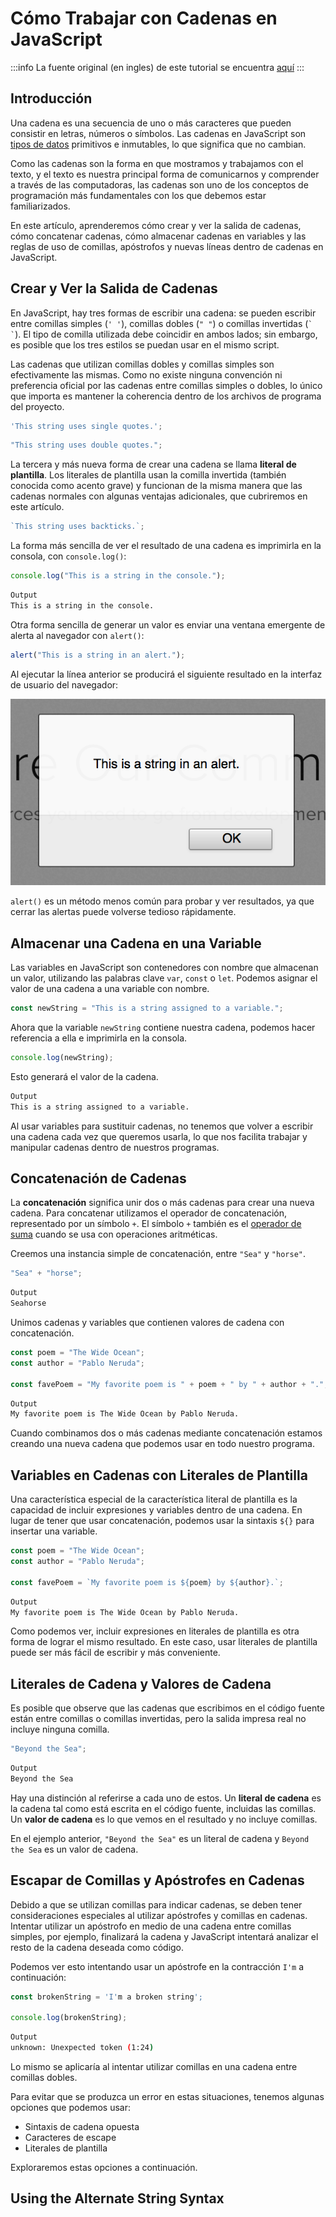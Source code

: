 # Cómo Trabajar con Cadenas en JavaScript

:::info
La fuente original (en ingles) de este tutorial se encuentra [aquí](https://www.digitalocean.com/community/tutorials/how-to-work-with-strings-in-javascript)
:::

## Introducción

Una cadena es una secuencia de uno o más caracteres que pueden consistir en letras, números o símbolos. Las cadenas en JavaScript son [tipos de datos](./understanding-data-types.html#strings) primitivos e inmutables, lo que significa que no cambian.

Como las cadenas son la forma en que mostramos y trabajamos con el texto, y el texto es nuestra principal forma de comunicarnos y comprender a través de las computadoras, las cadenas son uno de los conceptos de programación más fundamentales con los que debemos estar familiarizados.

En este artículo, aprenderemos cómo crear y ver la salida de cadenas, cómo concatenar cadenas, cómo almacenar cadenas en variables y las reglas de uso de comillas, apóstrofos y nuevas líneas dentro de cadenas en JavaScript.

## Crear y Ver la Salida de Cadenas

En JavaScript, hay tres formas de escribir una cadena: se pueden escribir entre comillas simples (`' '`), comillas dobles (`" "`) o comillas invertidas (<code>\` \`</code>). El tipo de comilla utilizada debe coincidir en ambos lados; sin embargo, es posible que los tres estilos se puedan usar en el mismo script.

Las cadenas que utilizan comillas dobles y comillas simples son efectivamente las mismas. Como no existe ninguna convención ni preferencia oficial por las cadenas entre comillas simples o dobles, lo único que importa es mantener la coherencia dentro de los archivos de programa del proyecto.

```js
'This string uses single quotes.';
```

```js
"This string uses double quotes.";
```

La tercera y más nueva forma de crear una cadena se llama **literal de plantilla**. Los literales de plantilla usan la comilla invertida (también conocida como acento grave) y funcionan de la misma manera que las cadenas normales con algunas ventajas adicionales, que cubriremos en este artículo.

```js
`This string uses backticks.`;
```

La forma más sencilla de ver el resultado de una cadena es imprimirla en la consola, con `console.log()`:

```js
console.log("This is a string in the console.");
```

```sh
Output
This is a string in the console.
```

Otra forma sencilla de generar un valor es enviar una ventana emergente de alerta al navegador con `alert()`:

```js
alert("This is a string in an alert.");
```

Al ejecutar la línea anterior se producirá el siguiente resultado en la interfaz de usuario del navegador:

![how-to-work-with-strings-in-javascript](./img/how-to-work-with-strings-in-javascript-1.png)

`alert()` es un método menos común para probar y ver resultados, ya que cerrar las alertas puede volverse tedioso rápidamente.

## Almacenar una Cadena en una Variable

Las variables en JavaScript son contenedores con nombre que almacenan un valor, utilizando las palabras clave `var`, `const` o `let`. Podemos asignar el valor de una cadena a una variable con nombre.

```js
const newString = "This is a string assigned to a variable.";
```

Ahora que la variable `newString` contiene nuestra cadena, podemos hacer referencia a ella e imprimirla en la consola.

```js
console.log(newString);
```

Esto generará el valor de la cadena.

```sh
Output
This is a string assigned to a variable.
```

Al usar variables para sustituir cadenas, no tenemos que volver a escribir una cadena cada vez que queremos usarla, lo que nos facilita trabajar y manipular cadenas dentro de nuestros programas.

## Concatenación de Cadenas

La **concatenación** significa unir dos o más cadenas para crear una nueva cadena. Para concatenar utilizamos el operador de concatenación, representado por un símbolo `+`. El símbolo `+` también es el [operador de suma](./how-to-do-math-in-javascript-with-operators.html#adicion-y-sustraccion) cuando se usa con operaciones aritméticas.

Creemos una instancia simple de concatenación, entre `"Sea"` y `"horse"`.

```js
"Sea" + "horse";
```

```sh
Output
Seahorse
```

Unimos cadenas y variables que contienen valores de cadena con concatenación.

```js
const poem = "The Wide Ocean";
const author = "Pablo Neruda";

const favePoem = "My favorite poem is " + poem + " by " + author + ".";
```

```sh
Output
My favorite poem is The Wide Ocean by Pablo Neruda.
```

Cuando combinamos dos o más cadenas mediante concatenación estamos creando una nueva cadena que podemos usar en todo nuestro programa.


## Variables en Cadenas con Literales de Plantilla

Una característica especial de la característica literal de plantilla es la capacidad de incluir expresiones y variables dentro de una cadena. En lugar de tener que usar concatenación, podemos usar la sintaxis `${}` para insertar una variable.

```js
const poem = "The Wide Ocean";
const author = "Pablo Neruda";

const favePoem = `My favorite poem is ${poem} by ${author}.`;
```

```sh
Output
My favorite poem is The Wide Ocean by Pablo Neruda.
```

Como podemos ver, incluir expresiones en literales de plantilla es otra forma de lograr el mismo resultado. En este caso, usar literales de plantilla puede ser más fácil de escribir y más conveniente.

## Literales de Cadena y Valores de Cadena

Es posible que observe que las cadenas que escribimos en el código fuente están entre comillas o comillas invertidas, pero la salida impresa real no incluye ninguna comilla.

```js
"Beyond the Sea"; 
```

```sh
Output
Beyond the Sea
```

Hay una distinción al referirse a cada uno de estos. Un **literal de cadena** es la cadena tal como está escrita en el código fuente, incluidas las comillas. Un **valor de cadena** es lo que vemos en el resultado y no incluye comillas.

En el ejemplo anterior, `"Beyond the Sea"` es un literal de cadena y `Beyond the Sea` es un valor de cadena.

## Escapar de Comillas y Apóstrofes en Cadenas

Debido a que se utilizan comillas para indicar cadenas, se deben tener consideraciones especiales al utilizar apóstrofes y comillas en cadenas. Intentar utilizar un apóstrofo en medio de una cadena entre comillas simples, por ejemplo, finalizará la cadena y JavaScript intentará analizar el resto de la cadena deseada como código.

Podemos ver esto intentando usar un apóstrofe en la contracción `I'm` a continuación:

```js
const brokenString = 'I'm a broken string';

console.log(brokenString);
```

```sh
Output
unknown: Unexpected token (1:24)
```

Lo mismo se aplicaría al intentar utilizar comillas en una cadena entre comillas dobles.

Para evitar que se produzca un error en estas situaciones, tenemos algunas opciones que podemos usar:

- Sintaxis de cadena opuesta
- Caracteres de escape
- Literales de plantilla

Exploraremos estas opciones a continuación.

## Using the Alternate String Syntax




